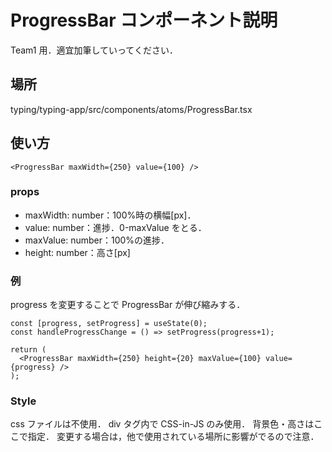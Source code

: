# ProgressBar コンポーネント説明

Team1 用．適宜加筆していってください．

## 場所

typing/typing-app/src/components/atoms/ProgressBar.tsx

## 使い方

```[jsx]
<ProgressBar maxWidth={250} value={100} />
```

### props

- maxWidth: number：100%時の横幅[px]．
- value: number：進捗．0-maxValue をとる．
- maxValue: number：100%の進捗．
- height: number：高さ[px]

### 例

progress を変更することで ProgressBar が伸び縮みする．

```[jsx]
const [progress, setProgress] = useState(0);
const handleProgressChange = () => setProgress(progress+1);

return (
  <ProgressBar maxWidth={250} height={20} maxValue={100} value={progress} />
);
```

### Style

css ファイルは不使用．
div タグ内で CSS-in-JS のみ使用．
背景色・高さはここで指定．
変更する場合は，他で使用されている場所に影響がでるので注意．

